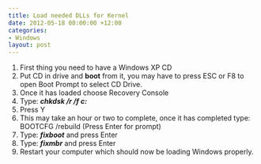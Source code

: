 ```yaml
---
title: Load needed DLLs for Kernel
date: 2012-05-18 00:00:00 +12:00
categories:
- Windows
layout: post
---
```


  1. First thing you need to have a Windows XP CD
  2. Put CD in drive and **boot** from it, you may have to press ESC or F8 to open Boot Prompt to select CD Drive.
  3. Once it has loaded choose Recovery Console
  4. Type: **_chkdsk /r /f c:_**
  5. Press Y
  6. This may take an hour or two to complete, once it has completed type: BOOTCFG /rebuild (Press Enter for prompt)
  7. Type: **_fixboot_** and press Enter
  8. Type: **_fixmbr_** and press Enter
  9. Restart your computer which should now be loading Windows properly.
